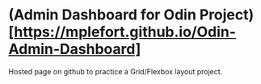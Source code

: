 # (Admin Dashboard for Odin Project)[https://mplefort.github.io/Odin-Admin-Dashboard]

Hosted page on github to practice a Grid/Flexbox layout project. 


